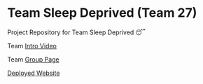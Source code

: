 # Team Sleep Deprived (Team 27)

Project Repository for Team Sleep Deprived 😴

Team [Intro Video](./admin/videos/teamintro.mp4)

Team [Group Page](./admin/team.md)

[Deployed Website](https://cse110-expensetracker.netlify.app/)